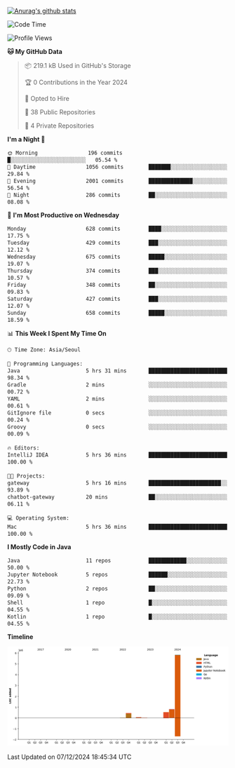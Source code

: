 [![Anurag's github stats](https://github-readme-stats.vercel.app/api?username=hajubal)](https://github.com/anuraghazra/github-readme-stats)

<!--START_SECTION:waka-->
![Code Time](http://img.shields.io/badge/Code%20Time-148%20hrs%2031%20mins-blue)

![Profile Views](http://img.shields.io/badge/Profile%20Views-0-blue)

**🐱 My GitHub Data** 

> 📦 219.1 kB Used in GitHub's Storage 
 > 
> 🏆 0 Contributions in the Year 2024
 > 
> 💼 Opted to Hire
 > 
> 📜 38 Public Repositories 
 > 
> 🔑 4 Private Repositories 
 > 
**I'm a Night 🦉** 

```text
🌞 Morning                196 commits         █░░░░░░░░░░░░░░░░░░░░░░░░   05.54 % 
🌆 Daytime                1056 commits        ███████░░░░░░░░░░░░░░░░░░   29.84 % 
🌃 Evening                2001 commits        ██████████████░░░░░░░░░░░   56.54 % 
🌙 Night                  286 commits         ██░░░░░░░░░░░░░░░░░░░░░░░   08.08 % 
```
📅 **I'm Most Productive on Wednesday** 

```text
Monday                   628 commits         ████░░░░░░░░░░░░░░░░░░░░░   17.75 % 
Tuesday                  429 commits         ███░░░░░░░░░░░░░░░░░░░░░░   12.12 % 
Wednesday                675 commits         █████░░░░░░░░░░░░░░░░░░░░   19.07 % 
Thursday                 374 commits         ███░░░░░░░░░░░░░░░░░░░░░░   10.57 % 
Friday                   348 commits         ██░░░░░░░░░░░░░░░░░░░░░░░   09.83 % 
Saturday                 427 commits         ███░░░░░░░░░░░░░░░░░░░░░░   12.07 % 
Sunday                   658 commits         █████░░░░░░░░░░░░░░░░░░░░   18.59 % 
```


📊 **This Week I Spent My Time On** 

```text
🕑︎ Time Zone: Asia/Seoul

💬 Programming Languages: 
Java                     5 hrs 31 mins       █████████████████████████   98.34 % 
Gradle                   2 mins              ░░░░░░░░░░░░░░░░░░░░░░░░░   00.72 % 
YAML                     2 mins              ░░░░░░░░░░░░░░░░░░░░░░░░░   00.61 % 
GitIgnore file           0 secs              ░░░░░░░░░░░░░░░░░░░░░░░░░   00.24 % 
Groovy                   0 secs              ░░░░░░░░░░░░░░░░░░░░░░░░░   00.09 % 

🔥 Editors: 
IntelliJ IDEA            5 hrs 36 mins       █████████████████████████   100.00 % 

🐱‍💻 Projects: 
gateway                  5 hrs 16 mins       ███████████████████████░░   93.89 % 
chatbot-gateway          20 mins             ██░░░░░░░░░░░░░░░░░░░░░░░   06.11 % 

💻 Operating System: 
Mac                      5 hrs 36 mins       █████████████████████████   100.00 % 
```

**I Mostly Code in Java** 

```text
Java                     11 repos            ████████████░░░░░░░░░░░░░   50.00 % 
Jupyter Notebook         5 repos             ██████░░░░░░░░░░░░░░░░░░░   22.73 % 
Python                   2 repos             ██░░░░░░░░░░░░░░░░░░░░░░░   09.09 % 
Shell                    1 repo              █░░░░░░░░░░░░░░░░░░░░░░░░   04.55 % 
Kotlin                   1 repo              █░░░░░░░░░░░░░░░░░░░░░░░░   04.55 % 
```



**Timeline**

![Lines of Code chart](https://raw.githubusercontent.com/hajubal/hajubal/main/assets/bar_graph.png)


 Last Updated on 07/12/2024 18:45:34 UTC
<!--END_SECTION:waka-->